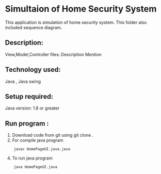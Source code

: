 # Simultaion of Home Security System

This application is simulation of home security system. 
This folder also included sequence diagram.<br />

## Description: 
View,Model,Controller files: Description Mention
<br />

## Technology used: <br />
Java , Java swing <br />

## Setup required:<br />
Java version: 1.8 or greater<br />


## Run program : <br />
1. Download code from git  using  git clone .
2. For  compile java program 
```
	javac HomePageUI.java.java
```	
4. To run java program 
```
	java HomePageUI.java
```

